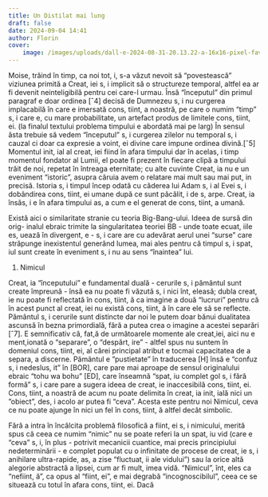 ```yaml
---
title: Un Distilat mai lung
draft: false
date: 2024-09-04 14:41
author: Florin
cover:
	image: /images/uploads/dall·e-2024-08-31-20.13.22-a-16x16-pixel-favicon-design-for-a-website-named-antimatter.-the-design-features-a-minimalistic-abstract-representation-of-a-split-atom-or-particle.webp
---
```

Moise, trăind în timp, ca noi tot, i, s-a văzut nevoit să “povestească” viziunea primită a Creat, iei s, i implicit să o structureze temporal, altfel ea ar fi devenit neinteligibilă pentru cei care-l urmau. Însă “începutul” din primul paragraf e doar ordinea \[ˆ4] decisă de Dumnezeu s, i nu curgerea implacabilă în care e imersată cons, tiint, a noastră, pe care o numim “timp” s, i care e, cu mare probabilitate, un artefact produs de limitele cons, tiint, ei. (la finalul textului problema timpului e abordată mai pe larg) În sensul ăsta trebuie să vedem “începutul” s, i curgerea zilelor nu temporal s, i cauzal ci doar ca expresie a voint, ei divine care impune ordinea divină.\[ˆ5] Momentul init, ial al creat, iei fiind în afara timpului dar în acelas, i timp momentul fondator al Lumii, el poate fi prezent în fiecare clipă a timpului trăit de noi, repetat în întreaga eternitate; cu alte cuvinte Creat, ia nu e un eveniment “istoric”, asupra căruia avem o relatare mai mult sau mai put, in precisă. Istoria s, i timpul încep odată cu căderea lui Adam s, i al Evei s, i dobândirea cons, tiint, ei umane după ce sunt păcălit, i de s, arpe. Creat, ia însăs, i e în afara timpului as, a cum e el generat de cons, tiint, a umană.

Există aici o similaritate stranie cu teoria Big-Bang-ului. Ideea de sursă din orig- inalul ebraic trimite la singularitatea teoriei BB - unde toate ecuat, iile es, uează în divergent, e - s, i care are cu adevărat aerul unei “surse” care străpunge inexistentul generând lumea, mai ales pentru că timpul s, i spat, iul sunt create în eveniment s, i nu au sens “înaintea” lui.

1. Nimicul

Creat, ia “începutului” e fundamental duală - cerurile s, i pământul sunt create împreună - însă ea nu poate fi văzută s, i nici înt, eleasă; dubla creat, ie nu poate fi reflectată în cons, tiint, ă ca imagine a două “lucruri” pentru că în acest punct al creat, iei nu există cons, tiint, ă în care ele să se reflecte. Pământul s, i cerurile sunt distincte dar noi le putem doar bănui dualitatea ascunsă în bezna primordială, fără a putea crea o imagine a acestei separări \[ˆ7]. E semnificativ că, fat,ă de următoarele momente ale creat,iei, aici nu e ment,ionată o “separare”, o “despărt, ire” - altfel spus nu suntem în domeniul cons, tiint, ei, al cărei principal atribut e tocmai capacitatea de a separa, a discerne. Pământul e ”pustietate” în traducerea \[H] însă e “confuz s, i nedeslus, it” în \[BOR], care pare mai aproape de sensul originalului ebraic “tohu wa bohu” \[ED], care înseamnă “spat, iu complet gol s, i fără formă” s, i care pare a sugera ideea de creat, ie inaccesibilă cons, tiint, ei. Cons, tiint, a noastră de acum nu poate delimita în creat, ia init, ială nici un ”obiect”, des, i acolo ar putea fi “ceva”. Acesta este pentru noi Nimicul, ceva ce nu poate ajunge în nici un fel în cons, tiint, ă altfel decât simbolic.

Fără a intra în încâlcita problemă filosofică a fiint, ei s, i nimicului, merită spus că ceea ce numim “nimic” nu se poate referi la un spat, iu vid (care e “ceva” s, i, în plus - potrivit mecanicii cuantice, mai precis principiului nedeterminării - e complet populat cu o infinitate de procese de creat, ie s, i anihilare ultra-rapide, as, a zise “fluctuat, ii ale vidului”) sau la orice altă alegorie abstractă a lipsei, cum ar fi mult, imea vidă. “Nimicul”, înt, eles ca “nefiint, ă”, ca opus al “fiint, ei”, e mai degrabă “incognoscibilul”, ceea ce se situează cu totul în afara cons, tiint, ei. Dacă
